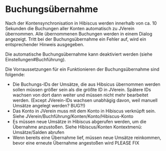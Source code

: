 # Buchungsübernahme

Nach der Kontensynchronisation in Hibiscus werden innerhalb von ca. 10 Sekunden die Buchungen aller Konten automatisch zu JVerein übernommen. Alle übernommenen Buchungen werden in einem Dialog angezeigt. Tritt bei der Buchungsübernahme ein Fehler auf, wird ein entsprechender Hinweis ausgegeben.

Die automatische Buchungsübernahme kann deaktiviert werden \(siehe Einstellungen\#Buchführung\).

Die Vorraussetzungen für ein Funktionieren der Buchungsübernahme sind folgende: 
* Die Buchungs-IDs der Umsätze, die aus Hibsicus übernommen werden sollen müssen größer sein als die größte ID in JVerein. Spätere IDs wachsen von dort dann weiter und müssen nicht mehr bearbeitet werden. (Except JVerein-IDs wachsen unabhägig davon, weil manuell Umsätze angelegt werden? BUG?!)
* Das Konto in JVerein muss mit dem Konto in Hibiscus verknüpft sein. Siehe JVerein/Buchführung/Konten/Konto/Hibiscus-Konto
* Es müssen neue Umsätze in Hibiscus abgerufen werden, um die Übernahme anzustoßen. Siehe Hibiscus/Konten Kontextmenü: Umsätze/Salden abrufen
* Wenn bereits eine Übernahme lief, müssen neue Umsätze reinkommen, bevor eine erneute Übernahme angestoßen wird PLEASE FIX

